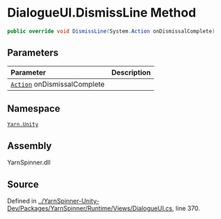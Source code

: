 <!-- This file was generated by a tool. Do not edit this file by hand. -->

# DialogueUI.DismissLine Method


```csharp
public override void DismissLine(System.Action onDismissalComplete)
```

## Parameters
|Parameter|Description|
|:---|:---|
|[`Action`](https://docs.microsoft.com/dotnet/api/System.Action) onDismissalComplete||


## Namespace
[`Yarn.Unity`](/api/csharp/yarn.unity/README.md)

## Assembly
YarnSpinner.dll

## Source
Defined in [../YarnSpinner-Unity-Dev/Packages/YarnSpinner/Runtime/Views/DialogueUI.cs](https://github.com/YarnSpinnerTool/YarnSpinner-Unity//blob/develop/Runtime/Views/DialogueUI.cs#L370), line 370.
